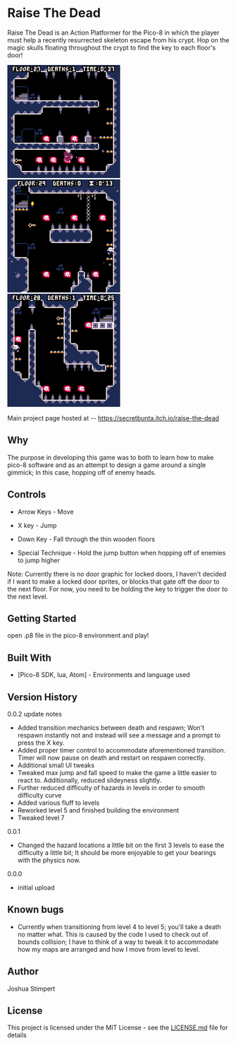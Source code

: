 # Raise The Dead

Raise The Dead is an Action Platformer for the Pico-8 in which the player must help a recently resurrected skeleton escape from his crypt. Hop on the magic skulls floating throughout the crypt to find the key to each floor's door!

![Raise The Dead](gameplay4.gif)
![Raise The Dead](gameplay2.gif)
![Raise The Dead](gameplay3.gif)

Main project page hosted at -- https://secretbunta.itch.io/raise-the-dead

## Why

The purpose in developing this game was to both to learn how to make pico-8 software and as an attempt to design a game around a single gimmick; In this case, hopping off of enemy heads.

## Controls

* Arrow Keys - Move

* X key - Jump

* Down Key - Fall through the thin wooden floors

* Special Technique - Hold the jump button when hopping off of enemies to jump higher

Note: Currently there is no door graphic for locked doors, I haven't decided if I want to make a locked door sprites, or blocks that gate off the door to the next floor. For now, you need to be holding the key to trigger the door to the next level.

## Getting Started

open .p8 file in the pico-8 environment and play!

## Built With

* [Pico-8 SDK, lua, Atom] - Environments and language used
	

## Version History

0.0.2 update notes

* Added transition mechanics between death and respawn; Won't respawn instantly not and instead will see a message and a prompt to press the X key.
* Added proper timer control to accommodate aforementioned transition. Timer will now pause on death and restart on respawn correctly.
* Additional small UI tweaks
* Tweaked max jump and fall speed to make the game a little easier to react to.  Additionally, reduced slideyness slightly.
* Further reduced difficulty of hazards in levels in order to smooth difficulty curve
* Added various fluff to levels
* Reworked level 5 and finished building the environment
* Tweaked level 7

0.0.1

* Changed the hazard locations a little bit on the first 3 levels to ease the difficulty a little bit; It should be more enjoyable to get your bearings with the physics now.
	
0.0.0

* initial upload	
	
## Known bugs

* Currently when transitioning from level 4 to level 5; you'll take a death no matter what. This is caused by the code I used to check out of bounds collision; I have to think of a way to tweak it to accommodate how my maps are arranged and how I move from level to level.


## Author

Joshua Stimpert

## License

This project is licensed under the MIT License - see the [LICENSE.md](LICENSE.md) file for details


